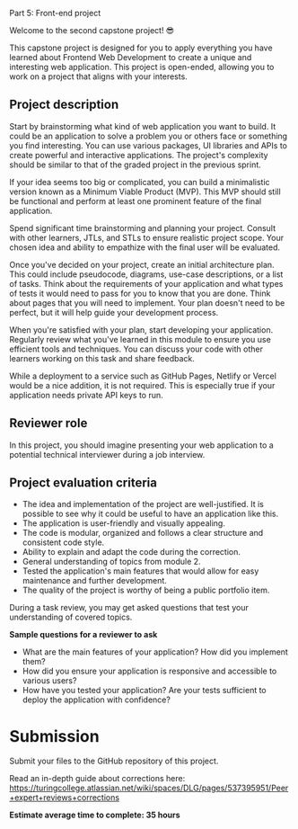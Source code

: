 Part 5: Front-end project

Welcome to the second capstone project! 😎

This capstone project is designed for you to apply everything you have learned about Frontend Web Development to create a unique and interesting web application. This project is open-ended, allowing you to work on a project that aligns with your interests.

## Project description

Start by brainstorming what kind of web application you want to build. It could be an application to solve a problem you or others face or something you find interesting. You can use various packages, UI libraries and APIs to create powerful and interactive applications. The project's complexity should be similar to that of the graded project in the previous sprint.

If your idea seems too big or complicated, you can build a minimalistic version known as a Minimum Viable Product (MVP). This MVP should still be functional and perform at least one prominent feature of the final application.

Spend significant time brainstorming and planning your project. Consult with other learners, JTLs, and STLs to ensure realistic project scope. Your chosen idea and ability to empathize with the final user will be evaluated.

Once you've decided on your project, create an initial architecture plan. This could include pseudocode, diagrams, use-case descriptions, or a list of tasks. Think about the requirements of your application and what types of tests it would need to pass for you to know that you are done. Think about pages that you will need to implement. Your plan doesn't need to be perfect, but it will help guide your development process.

When you're satisfied with your plan, start developing your application. Regularly review what you've learned in this module to ensure you use efficient tools and techniques. You can discuss your code with other learners working on this task and share feedback.

While a deployment to a service such as GitHub Pages, Netlify or Vercel would be a nice addition, it is not required. This is especially true if your application needs private API keys to run.

## Reviewer role

In this project, you should imagine presenting your web application to a potential technical interviewer during a job interview.

## Project evaluation criteria

- The idea and implementation of the project are well-justified. It is possible to see why it could be useful to have an application like this.
- The application is user-friendly and visually appealing.
- The code is modular, organized and follows a clear structure and consistent code style.
- Ability to explain and adapt the code during the correction.
- General understanding of topics from module 2.
- Tested the application's main features that would allow for easy maintenance and further development.
- The quality of the project is worthy of being a public portfolio item.

During a task review, you may get asked questions that test your understanding of covered topics.

**Sample questions for a reviewer to ask**
- What are the main features of your application? How did you implement them?
- How did you ensure your application is responsive and accessible to various users?
- How have you tested your application? Are your tests sufficient to deploy the application with confidence?

# Submission

Submit your files to the GitHub repository of this project.

Read an in-depth guide about corrections here: https://turingcollege.atlassian.net/wiki/spaces/DLG/pages/537395951/Peer+expert+reviews+corrections

**Estimate average time to complete: 35 hours**